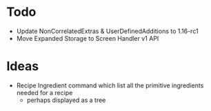 # Todo
- Update NonCorrelatedExtras & UserDefinedAdditions to 1.16-rc1
- Move Expanded Storage to Screen Handler v1 API
# Ideas
- Recipe Ingredient command which list all the primitive ingredients needed for a recipe 
  - perhaps displayed as a tree 